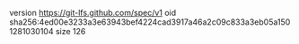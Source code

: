 version https://git-lfs.github.com/spec/v1
oid sha256:4ed00e3233a3e63943bef4224cad3917a46a2c09c833a3eb05a1501281030104
size 126

